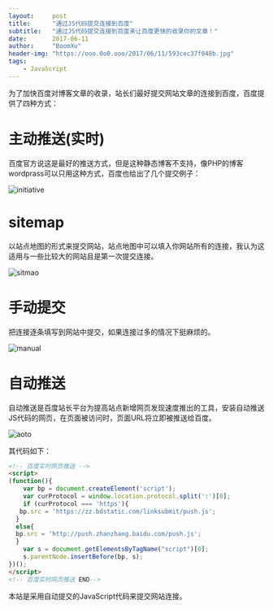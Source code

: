 ```yaml
---
layout:     post
title:      "通过JS代码提交连接到百度"
subtitle:   "通过JS代码提交连接到百度来让百度更快的收录你的文章！"
date:       2017-06-11
author:     "BoomXu"
header-img: "https://ooo.0o0.ooo/2017/06/11/593cec37f048b.jpg"
tags:
    - JavaScript
---
```




为了加快百度对博客文章的收录，站长们最好提交网站文章的连接到百度，百度提供了四种方式：

# 主动推送(实时)

百度官方说这是最好的推送方式，但是这种静态博客不支持，像PHP的博客wordprass可以只用这种方式，百度也给出了几个提交例子：

![initiative](https://ooo.0o0.ooo/2017/06/11/593ceec783f4e.png)

# sitemap

以站点地图的形式来提交网站，站点地图中可以填入你网站所有的连接，我认为这适用与一些比较大的网站且是第一次提交连接。

![sitmao](https://ooo.0o0.ooo/2017/06/11/593ceec78e57a.png)

# 手动提交

把连接逐条填写到网站中提交，如果连接过多的情况下挺麻烦的。

![manual](https://ooo.0o0.ooo/2017/06/11/593ceec79dd59.png)

# 自动推送

自动推送是百度站长平台为提高站点新增网页发现速度推出的工具，安装自动推送JS代码的网页，在页面被访问时，页面URL将立即被推送给百度。

![aoto](https://ooo.0o0.ooo/2017/06/11/593ceec79f0c8.png)

其代码如下：

``` HTML
<!-- 百度实时网页推送 --> 
<script>
(function(){
    var bp = document.createElement('script');
    var curProtocol = window.location.protocol.split(':')[0];
    if (curProtocol === 'https'){
   bp.src = 'https://zz.bdstatic.com/linksubmit/push.js';
  }
  else{
  bp.src = 'http://push.zhanzhang.baidu.com/push.js';
  }
    var s = document.getElementsByTagName("script")[0];
    s.parentNode.insertBefore(bp, s);
})();
</script>
<!-- 百度实时网页推送 END--> 
```

本站是采用自动提交的JavaScript代码来提交网站连接。